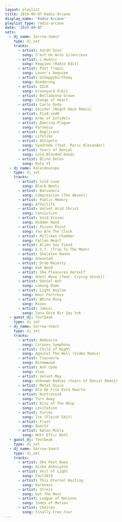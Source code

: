 ```yaml
---
layout: playlist
title: 2019-09-07 Radio Arcane
display_name: 'Radio Arcane'
playlist_type: radio-arcane
date: '2019-09-07'
sets:
  - dj_name: Sorrow-Vomit
    type: dj_set
    tracks:
      - artist: Xarah Dion
        song: C'est Un Acte Silencieux
      - artist: L'Avenir
        song: Requiem (Radio Edit)
      - artist: Post Tropic
        song: Lover's Requiem
      - artist: Unhappybirthday
        song: Niederung
      - artist: DILK
        song: Graveyard Orbit
      - artist: Belladonna Grave
        song: Change of Heart
      - artist: Carlo Onda
        song: Geister (Night Haze Remix)
      - artist: Fix8:sed8
        song: Army of Infidels
      - artist: Dancing Plague
        song: Paranoia
      - artist: Replicant
        song: Lifelike
      - artist: Antipole
        song: Syndrome (feat. Paris Alexander)
      - artist: Years of Denial
        song: Cold Blooded Hands
      - artist: Blind Delon
        song: Rule VI                       
  - dj_name: Kaleidoscope
    type: dj_set        
    tracks:
      - artist: Cold Cave
        song: Black Boots
      - artist: Balvanera
        song: Compression (The Absent)
      - artist: Public Memory
        song: Afterlife
      - artist: Velvet Acid Christ
        song: Conviction
      - artist: Void Vision
        song: Hidden Hand
      - artist: Poison Point
        song: You Are The Clock
      - artist: Milliken Chamber
        song: Fallen Heart
      - artist: Alien Sex Fiend
        song: E.S.T. (Trip To The Moon)
      - artist: Skeleton Hands
        song: Unwanted
      - artist: Drab Majesty
        song: Oak Wood
      - artist: She Pleasures Herself
        song: Ghost Wave (feat. Crying Vessel)
      - artist: Daniel Ash
        song: Coming Down
      - artist: Light Asylum
        song: Hour Fortress
      - artist: White Ring
        song: Roses
      - artist: Jakuzi
        song: Sana Göre Bir Şey Yok
  - guest_dj: Textbeak
    type: dj_set
  - dj_name: Sorrow-Vomit
    type: dj_set
    tracks:
      - artist: Amduscia
        song: Corpses Symphony
      - artist: Child of Night
        song: Against The Wall (Video Remix)
      - artist: Гласность
        song: Вспоминай
      - artist: Ash Code
        song: Glow
      - artist: Velvet May
        song: Unknown Bodies (Years of Denial Remix)
      - artist: Metal Disco
        song: Ola De Frío Está Muerta
      - artist: Kontravoid
        song: Turn Away
      - artist: Kiss of The Whip
        song: Levitation
      - artist: Forces
        song: Ice (Fleish Edit)
      - artist: Frust
        song: Quartz
      - artist: Kælan Mikla
        song: Nótt Eftir Nótt
  - guest_dj: Textbeak
    type: dj_set
  - dj_name: Sorrow-Vomit
    type: dj_set
    tracks:
      - artist: She Past Away
        song: Disko Anksiyete
      - artist: Veil of Light
        song: Fact2019
      - artist: This Eternal Waiting
        song: Darkness
      - artist: Stress
        song: Get The Most
      - artist: League of Nations
        song: Index of Motion
      - artist: Cheiron
        song: Finally Free Four
---
```

